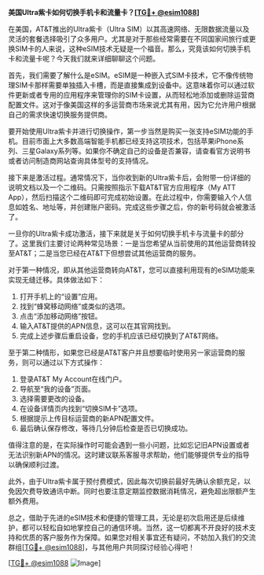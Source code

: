 **美国Ultra紫卡如何切换手机卡和流量卡？[[TG💪+ @esim1088](https://t.me/s/esim1088)]**

在美国，AT&T推出的Ultra紫卡（Ultra SIM）以其高速网络、无限数据流量以及灵活的套餐选择吸引了众多用户。尤其是对于那些经常需要在不同国家间旅行或更换SIM卡的人来说，这种eSIM技术无疑是一个福音。那么，究竟该如何切换手机卡和流量卡呢？今天我们就来详细聊聊这个问题。

首先，我们需要了解什么是eSIM。eSIM是一种嵌入式SIM卡技术，它不像传统物理SIM卡那样需要单独插入卡槽，而是直接集成到设备中。这意味着你可以通过软件更新或者专用的应用程序来管理你的SIM卡设置，从而轻松地添加或删除运营商配置文件。这对于像美国这样的多运营商市场来说尤其有用，因为它允许用户根据自己的需求快速切换服务提供商。

要开始使用Ultra紫卡并进行切换操作，第一步当然是购买一张支持eSIM功能的手机。目前市面上大多数高端智能手机都已经支持这项技术，包括苹果iPhone系列、三星Galaxy系列等。如果你不确定自己的设备是否兼容，请查看官方说明书或者访问制造商网站查询具体型号的支持情况。

接下来是激活过程。通常情况下，当你收到新的Ultra紫卡后，会附带一份详细的说明文档以及一个二维码。只需按照指示下载AT&T官方应用程序（My ATT App），然后扫描这个二维码即可完成初始设置。在此过程中，你需要输入个人信息如姓名、地址等，并创建账户密码。完成这些步骤之后，你的新号码就会被激活了。

一旦你的Ultra紫卡成功激活，接下来就是关于如何切换手机卡与流量卡的部分了。这里我们主要讨论两种常见场景：一是当您希望从当前使用的其他运营商转投至AT&T；二是当您已经在AT&T下但想尝试其他运营商的服务。

对于第一种情况，即从其他运营商转向AT&T，您可以直接利用现有的eSIM功能来实现无缝迁移。具体做法如下：
1. 打开手机上的“设置”应用。
2. 找到“蜂窝移动网络”或类似的选项。
3. 点击“添加移动网络”按钮。
4. 输入AT&T提供的APN信息，这可以在其官网找到。
5. 完成上述步骤后重启设备，您的手机应该已经切换到了AT&T网络。

至于第二种情形，如果您已经是AT&T客户并且想要临时使用另一家运营商的服务，则可以通过以下方式操作：
1. 登录AT&T My Account在线门户。
2. 导航至“我的设备”页面。
3. 选择需要更改的设备。
4. 在设备详情页内找到“切换SIM卡”选项。
5. 根据提示上传目标运营商的新APN配置文件。
6. 最后确认保存修改，等待几分钟后检查是否已切换成功。

值得注意的是，在实际操作时可能会遇到一些小问题，比如忘记旧APN设置或者无法识别新APN的情况。这时建议联系客服寻求帮助，他们能够提供专业的指导以确保顺利过渡。

此外，由于Ultra紫卡属于预付费模式，因此每次切换前最好先确认余额充足，以免因欠费导致通讯中断。同时也要注意定期监控数据消耗情况，避免超出限额产生额外费用。

总之，借助于先进的eSIM技术和便捷的管理工具，无论是初次启用还是后续维护，都可以轻松自如地掌控自己的通信环境。当然，这一切都离不开良好的技术支持和优质的客户服务作为保障。如果您对相关事宜还有疑问，不妨加入我们的交流群组[[TG💪+ @esim1088](https://t.me/s/esim1088)]，与其他用户共同探讨经验心得吧！

[[TG💪+ @esim1088](https://t.me/s/esim1088) ![Image](https://i.postimg.cc/4NQfJmqS/Snipaste-2025-05-13-00-14-12.png)]